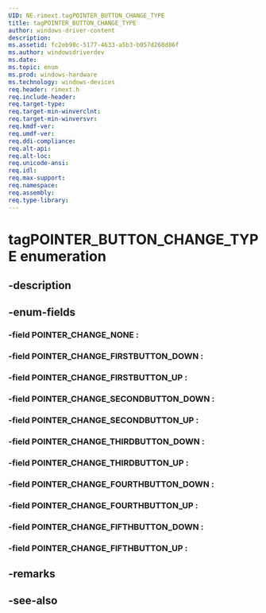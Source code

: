 ```yaml
---
UID: NE.rimext.tagPOINTER_BUTTON_CHANGE_TYPE
title: tagPOINTER_BUTTON_CHANGE_TYPE
author: windows-driver-content
description: 
ms.assetid: fc2eb98c-5177-4633-a5b3-b057d260d86f
ms.author: windowsdriverdev
ms.date: 
ms.topic: enum
ms.prod: windows-hardware
ms.technology: windows-devices
req.header: rimext.h
req.include-header:
req.target-type:
req.target-min-winverclnt:
req.target-min-winversvr:
req.kmdf-ver:
req.umdf-ver:
req.ddi-compliance:
req.alt-api:
req.alt-loc:
req.unicode-ansi:
req.idl:
req.max-support:
req.namespace:
req.assembly:
req.type-library:
---
```


# tagPOINTER_BUTTON_CHANGE_TYPE enumeration

## -description



## -enum-fields

### -field POINTER_CHANGE_NONE : 
### -field POINTER_CHANGE_FIRSTBUTTON_DOWN : 
### -field POINTER_CHANGE_FIRSTBUTTON_UP : 
### -field POINTER_CHANGE_SECONDBUTTON_DOWN : 
### -field POINTER_CHANGE_SECONDBUTTON_UP : 
### -field POINTER_CHANGE_THIRDBUTTON_DOWN : 
### -field POINTER_CHANGE_THIRDBUTTON_UP : 
### -field POINTER_CHANGE_FOURTHBUTTON_DOWN : 
### -field POINTER_CHANGE_FOURTHBUTTON_UP : 
### -field POINTER_CHANGE_FIFTHBUTTON_DOWN : 
### -field POINTER_CHANGE_FIFTHBUTTON_UP : 

## -remarks

## -see-also